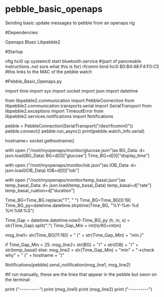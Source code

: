# pebble_basic_openaps
Sending basic update messages to pebble from an openaps rig

#Dependencies:

Openaps
Bluez
Libpebble2

#Startup

nfig hci0 up
systemctl start bluetooth.service #(part of pancreable instructions..not sure what this is for)
rfcomm bind hci0 B0:B4:48:F4:F0:C5 #this links to the MAC of the pebble watch

#Pebble_Basic_Openaps.py


import time
import sys
import socket
import json
import datetime

from libpebble2.communication import PebbleConnection
from libpebble2.communication.transports.serial import SerialTransport
from libpebble2.exceptions import TimeoutError
from libpebble2.services.notifications import Notifications


pebble = PebbleConnection(SerialTransport("/dev/rfcomm0"))
pebble.connect()
pebble.run_async()
print(pebble.watch_info.serial)

hostname= socket.gethostname()

with open ("/root/myopenaps/monitor/glucose.json")as BG_Data:
        d= json.load(BG_Data)
        BG=d[0]["glucose"]
        Time_BG=d[0]["display_time"]

with open ("/root/myopenaps/monitor/iob.json")as IOB_Data:
        d= json.load(IOB_Data)
        IOB=d[0]["iob"]

with open ("/root/myopenaps/monitor/temp_basal.json")as temp_basal_Data:
        d= json.load(temp_basal_Data)
        temp_basal=d["rate"]
        temp_basal_ruation=d["duration"]


Time_BG=Time_BG.replace("T", " ")
Time_BG=Time_BG[0:19]
Time_BG_py=datetime.datetime.strptime(Time_BG, "%Y-%m-%d %H:%M:%S")


Time_Gap = datetime.datetime.now()-Time_BG_py
(h, m, s) = str(Time_Gap).split(":")
Time_Gap_Min = int(h)/60+int(m)


msg_line1= str(Time_BG[11:16]) + " (" + str(Time_Gap_Min) + "min.)"

if Time_Gap_Min < 25:
        msg_line2= str(BG) + "/" + str(IOB) + "/" + str(temp_basal)
else:
        msg_line2 = str(Time_Gap_Min) + "min" + "->check why" + " (" + hostname + ")"

Notifications(pebble).send_notification(msg_line1, msg_line2)

#if run manually, these are the lines that appear in the pebble but swon on the terminal:

print ("----------")
print (msg_line1)
print (msg_line2)
print ("----------")
